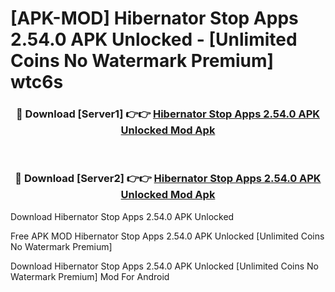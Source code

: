 # [APK-MOD] Hibernator  Stop Apps 2.54.0 APK Unlocked - [Unlimited Coins No Watermark Premium] wtc6s



<div align="center">
<h3>🔴 Download [Server1] 👉👉 <a href="https://momento.my/?title=Hibernator__Stop_Apps_2.54.0_APK_Unlocked">Hibernator  Stop Apps 2.54.0 APK Unlocked Mod Apk</a></h3><br>

<h3>🔴 Download [Server2] 👉👉 <a href="https://momento.my/?title=Hibernator__Stop_Apps_2.54.0_APK_Unlocked">Hibernator  Stop Apps 2.54.0 APK Unlocked Mod Apk</a></h3>
</div>



Download Hibernator  Stop Apps 2.54.0 APK Unlocked 

Free APK MOD Hibernator  Stop Apps 2.54.0 APK Unlocked [Unlimited Coins No Watermark Premium]

Download Hibernator  Stop Apps 2.54.0 APK Unlocked [Unlimited Coins No Watermark Premium] Mod For Android
